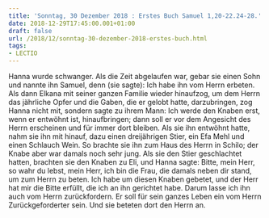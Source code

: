```yaml
---
title: 'Sonntag, 30 Dezember 2018 : Erstes Buch Samuel 1,20-22.24-28.'
date: 2018-12-29T17:45:00.001+01:00
draft: false
url: /2018/12/sonntag-30-dezember-2018-erstes-buch.html
tags: 
- LECTIO
---
```


Hanna wurde schwanger. Als die Zeit abgelaufen war, gebar sie einen Sohn und nannte ihn Samuel, denn (sie sagte): Ich habe ihn vom Herrn erbeten. Als dann Elkana mit seiner ganzen Familie wieder hinaufzog, um dem Herrn das jährliche Opfer und die Gaben, die er gelobt hatte, darzubringen, zog Hanna nicht mit, sondern sagte zu ihrem Mann: Ich werde den Knaben erst, wenn er entwöhnt ist, hinaufbringen; dann soll er vor dem Angesicht des Herrn erscheinen und für immer dort bleiben. Als sie ihn entwöhnt hatte, nahm sie ihn mit hinauf, dazu einen dreijährigen Stier, ein Efa Mehl und einen Schlauch Wein. So brachte sie ihn zum Haus des Herrn in Schilo; der Knabe aber war damals noch sehr jung. Als sie den Stier geschlachtet hatten, brachten sie den Knaben zu Eli, und Hanna sagte: Bitte, mein Herr, so wahr du lebst, mein Herr, ich bin die Frau, die damals neben dir stand, um zum Herrn zu beten. Ich habe um diesen Knaben gebetet, und der Herr hat mir die Bitte erfüllt, die ich an ihn gerichtet habe. Darum lasse ich ihn auch vom Herrn zurückfordern. Er soll für sein ganzes Leben ein vom Herrn Zurückgeforderter sein. Und sie beteten dort den Herrn an.